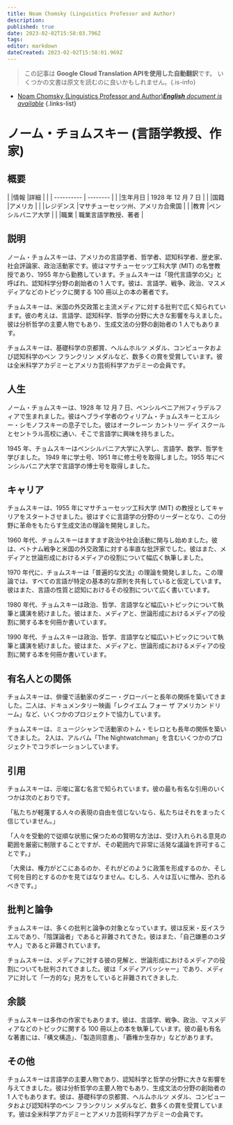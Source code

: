 ```yaml
---
title: Noam Chomsky (Linguistics Professor and Author)
description: 
published: true
date: 2023-02-02T15:58:03.796Z
tags: 
editor: markdown
dateCreated: 2023-02-02T15:58:01.969Z
---
```


> この記事は **Google Cloud Translation APIを使用した自動翻訳**です。
いくつかの文書は原文を読むのに良いかもしれません。{.is-info}



- [Noam Chomsky (Linguistics Professor and Author)***English** document is available*](/en/Knowledge-base/Dictionary/Person/noam-chomsky-linguistics-professor-and-author)
{.links-list}


# ノーム・チョムスキー (言語学教授、作家)

## 概要

| |情報 |詳細 |
| | ---------- | -------- |
| |生年月日 | 1928 年 12 月 7 日 |
| |国籍 |アメリカ |
| |レジデンス |マサチューセッツ州、アメリカ合衆国 |
| |教育 |ペンシルバニア大学 |
| |職業 | 職業言語学教授、著者 |

## 説明
ノーム・チョムスキーは、アメリカの言語学者、哲学者、認知科学者、歴史家、社会評論家、政治活動家です。彼はマサチューセッツ工科大学 (MIT) の名誉教授であり、1955 年から勤務しています。チョムスキーは「現代言語学の父」と呼ばれ、認知科学分野の創始者の 1 人です。彼は、言語学、戦争、政治、マスメディアなどのトピックに関する 100 冊以上の本の著者です。

チョムスキーは、米国の外交政策と主流メディアに対する批判で広く知られています。彼の考えは、言語学、認知科学、哲学の分野に大きな影響を与えました。彼は分析哲学の主要人物でもあり、生成文法の分野の創始者の 1 人でもあります。

チョムスキーは、基礎科学の京都賞、ヘルムホルツ メダル、コンピュータおよび認知科学のベン フランクリン メダルなど、数多くの賞を受賞しています。彼は全米科学アカデミーとアメリカ芸術科学アカデミーの会員です。

## 人生
ノーム・チョムスキーは、1928 年 12 月 7 日、ペンシルベニア州フィラデルフィアで生まれました。彼はヘブライ学者のウィリアム・チョムスキーとエルシー・シモノフスキーの息子でした。彼はオークレーン カントリー デイ スクールとセントラル高校に通い、そこで言語学に興味を持ちました。

1945 年、チョムスキーはペンシルバニア大学に入学し、言語学、数学、哲学を学びました。 1949 年に学士号、1951 年に修士号を取得しました。1955 年にペンシルバニア大学で言語学の博士号を取得しました。

## キャリア
チョムスキーは、1955 年にマサチューセッツ工科大学 (MIT) の教授としてキャリアをスタートさせました。彼はすぐに言語学の分野のリーダーとなり、この分野に革命をもたらす生成文法の理論を開発しました。

1960 年代、チョムスキーはますます政治や社会活動に関与し始めました。彼は、ベトナム戦争と米国の外交政策に対する率直な批評家でした。彼はまた、メディアと世論形成におけるメディアの役割について幅広く執筆しました。

1970 年代に、チョムスキーは「普遍的な文法」の理論を開発しました。この理論では、すべての言語が特定の基本的な原則を共有していると仮定しています。彼はまた、言語の性質と認知におけるその役割について広く書いています。

1980 年代、チョムスキーは政治、哲学、言語学など幅広いトピックについて執筆と講演を続けました。彼はまた、メディアと、世論形成におけるメディアの役割に関する本を何冊か書いています。

1990 年代、チョムスキーは政治、哲学、言語学など幅広いトピックについて執筆と講演を続けました。彼はまた、メディアと、世論形成におけるメディアの役割に関する本を何冊か書いています。

## 有名人との関係
チョムスキーは、俳優で活動家のダニー・グローバーと長年の関係を築いてきました。二人は、ドキュメンタリー映画「レクイエム フォー ザ アメリカン ドリーム」など、いくつかのプロジェクトで協力しています。

チョムスキーは、ミュージシャンで活動家のトム・モレロとも長年の関係を築いてきました。 2人は、アルバム「The Nightwatchman」を含むいくつかのプロジェクトでコラボレーションしています。

## 引用
チョムスキーは、示唆に富む名言で知られています。彼の最も有名な引用のいくつかは次のとおりです。

「私たちが軽蔑する人々の表現の自由を信じないなら、私たちはそれをまったく信じていません。」

「人々を受動的で従順な状態に保つための賢明な方法は、受け入れられる意見の範囲を厳密に制限することですが、その範囲内で非常に活発な議論を許可することです。」

「大衆は、権力がどこにあるのか、それがどのように政策を形成するのか、そして何を目的とするのかを見てはなりません。むしろ、人々は互いに憎み、恐れるべきです。」

## 批判と論争
チョムスキーは、多くの批判と論争の対象となっています。彼は反米・反イスラエルであり、「陰謀論者」であると非難されてきた。彼はまた、「自己嫌悪のユダヤ人」であると非難されています。

チョムスキーは、メディアに対する彼の見解と、世論形成におけるメディアの役割についても批判されてきました。彼は「メディアバッシャー」であり、メディアに対して「一方的な」見方をしていると非難されてきました.

## 余談
チョムスキーは多作の作家でもあります。彼は、言語学、戦争、政治、マスメディアなどのトピックに関する 100 冊以上の本を執筆しています。彼の最も有名な著書には、「構文構造」、「製造同意書」、「覇権か生存か」などがあります。

## その他
チョムスキーは言語学の主要人物であり、認知科学と哲学の分野に大きな影響を与えてきました。彼は分析哲学の主要人物でもあり、生成文法の分野の創始者の 1 人でもあります。彼は、基礎科学の京都賞、ヘルムホルツ メダル、コンピュータおよび認知科学のベン フランクリン メダルなど、数多くの賞を受賞しています。彼は全米科学アカデミーとアメリカ芸術科学アカデミーの会員です。